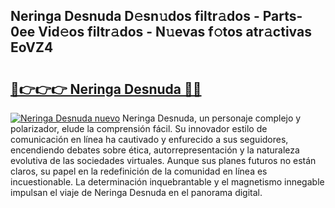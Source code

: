 ## Neringa Desnuda D𝚎sn𝚞dos filtr𝚊dos - Parts-0ee Vid𝚎os filtr𝚊dos - N𝚞evas f𝚘tos atr𝚊ctivas EoVZ4

# <h2><a href="http://mb84ov.tromn.icu/?c=Neringa+Desnuda">🔗👉👉👉 Neringa Desnuda 🔗🔗</a></h2>

[![Neringa Desnuda nuevo](https://i.imgur.com/pEAQMta.gif)](http://mb84ov.tromn.icu/?c=Neringa+Desnuda)
Neringa Desnuda, un personaje complejo y polarizador, elude la comprensión fácil. Su innovador estilo de comunicación en línea ha cautivado y enfurecido a sus seguidores, encendiendo debates sobre ética, autorrepresentación y la naturaleza evolutiva de las sociedades virtuales. Aunque sus planes futuros no están claros, su papel en la redefinición de la comunidad en línea es incuestionable. La determinación inquebrantable y el magnetismo innegable impulsan el viaje de Neringa Desnuda en el panorama digital.
